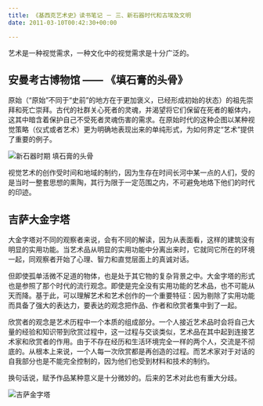```yaml
---
title: 《基西克艺术史》读书笔记 － 三、新石器时代和古埃及文明
date: 2011-03-10T00:42:30+00:00

---
```

艺术是一种视觉需求，一种文化中的视觉需求是十分广泛的。

## 安曼考古博物馆 —— 《填石膏的头骨》

原始（“原始”不同于“史前”的地方在于更加褒义，已经形成初始的状态）的祖先崇拜和死亡崇拜。古代的社群关心死者的灵魂，并渴望将它们保留在死者的躯体内，这其中暗含着保护自己不受死者灵魂伤害的需求。在原始时代的这种企图以某种视觉策略（仪式或者艺术）更为明确地表现出来的单纯形式，为如何界定“艺术”提供了重要的例子。
  
![新石器时期 填石膏的头骨](http://t1.gstatic.com/images?q=tbn:ANd9GcQ5GJFQTInpdAeP5mEzMCUs9u0sbzrwKrhUUZ1gdae1xcpgNlwx)

视觉艺术的创作受时间和地域的制约，因为生存在时间长河中某一点的人们，受的是当时一整套思想的熏陶，其行为限于一定范围之内，不可避免地烙下他们的时代的印迹。

## 吉萨大金字塔

大金字塔对不同的观察者来说，会有不同的解读，因为从表面看，这样的建筑没有明显的实用功能。当艺术品从明显的实用功能中分离出来时，它就同它所在的环境一起，同观察者开始了心理、智力和直觉层面上的真诚对话。
  
但即使孤单活微不足道的物体，也是处于其它物的复杂背景之中。大金字塔的形式也是参照了那个时代的流行观念。即使是完全没有实用功能的艺术品，也不可能从天而降。基于此，可以理解艺术和艺术创作的一个重要特征：因为剔除了实用功能而具备了强大的表达力，要表达的观念把作品、作者和欣赏者集中到了一起。
  
欣赏者的观念是艺术历程中一个本质的组成部分。一个人接近艺术品时会将自己大量的经验和知识带到欣赏过程中，这一过程与交谈类似，艺术品在其中起到连接艺术家和欣赏者的作用。由于不存在经历和生活环境完全一样的两个人，交流是不彻底的。从根本上来说，一个人每一次欣赏都是再创造的过程。而艺术家对于对话的自我部分也是不能完全控制的，因为他们也受到材料和技术的制约。
  
换句话说，赋予作品某种意义是十分微妙的。后来的艺术对此也有重大分歧。
  
![吉萨金字塔](http://www.caneis.com.tw/link/info/egypt_info/country-07.jpg)
